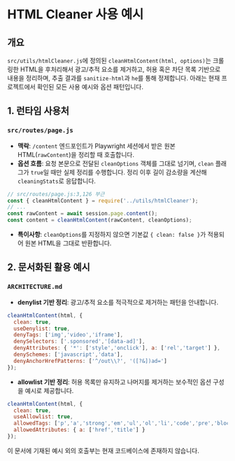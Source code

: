 # HTML Cleaner 사용 예시

## 개요
`src/utils/htmlCleaner.js`에 정의된 `cleanHtmlContent(html, options)`는 크롤링한 HTML을 후처리해서 광고/추적 요소를 제거하고, 허용 혹은 차단 목록 기반으로 내용을 정리하며, 추출 결과를 `sanitize-html`과 `he`를 통해 정제합니다. 아래는 현재 프로젝트에서 확인된 모든 사용 예시와 옵션 패턴입니다.

## 1. 런타임 사용처
### `src/routes/page.js`
- **맥락**: `/content` 엔드포인트가 Playwright 세션에서 받은 원본 HTML(`rawContent`)을 정리할 때 호출합니다.
- **옵션 흐름**: 요청 본문으로 전달된 `cleanOptions` 객체를 그대로 넘기며, `clean` 플래그가 `true`일 때만 실제 정리를 수행합니다. 정리 이후 길이 감소량을 계산해 `cleaningStats`로 응답합니다.

```javascript
// src/routes/page.js:3,126 부근
const { cleanHtmlContent } = require('../utils/htmlCleaner');
// ...
const rawContent = await session.page.content();
const content = cleanHtmlContent(rawContent, cleanOptions);
```

- **특이사항**: `cleanOptions`를 지정하지 않으면 기본값 `{ clean: false }`가 적용되어 원본 HTML을 그대로 반환합니다.

## 2. 문서화된 활용 예시
### `ARCHITECTURE.md`
- **denylist 기반 정리**: 광고/추적 요소를 적극적으로 제거하는 패턴을 안내합니다.

```javascript
cleanHtmlContent(html, {
  clean: true,
  useDenylist: true,
  denyTags: ['img','video','iframe'],
  denySelectors: ['.sponsored','[data-ad]'],
  denyAttributes: { '*': ['style','onclick'], a: ['rel','target'] },
  denySchemes: ['javascript','data'],
  denyAnchorHrefPatterns: ['^/out\\?', '([?&])ad=']
});
```

- **allowlist 기반 정리**: 허용 목록만 유지하고 나머지를 제거하는 보수적인 옵션 구성을 예시로 제공합니다.

```javascript
cleanHtmlContent(html, {
  clean: true,
  useAllowlist: true,
  allowedTags: ['p','a','strong','em','ul','ol','li','code','pre','blockquote','br'],
  allowedAttributes: { a: ['href','title'] }
});
```

이 문서에 기재된 예시 외의 호출부는 현재 코드베이스에 존재하지 않습니다.

